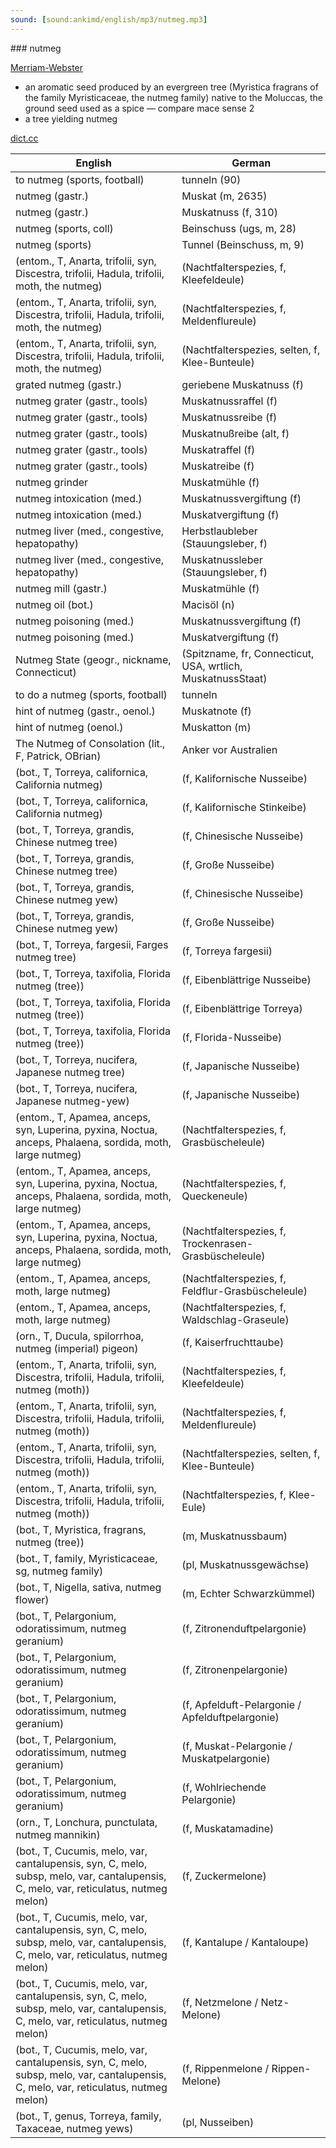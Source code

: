 ```yaml
---
sound: [sound:ankimd/english/mp3/nutmeg.mp3]
---
```


\### nutmeg

[Merriam-Webster](https://www.merriam-webster.com/dictionary/nutmeg)

- an aromatic seed produced by an evergreen tree (Myristica fragrans of the family Myristicaceae, the nutmeg family) native to the Moluccas, the ground seed used as a spice — compare mace sense 2
- a tree yielding nutmeg

[dict.cc](https://www.dict.cc/nutmeg)

| English        | German       |
| -------------- | ------------ |
| to nutmeg (sports, football) | tunneln (90) |
| nutmeg (gastr.) | Muskat (m, 2635) |
| nutmeg (gastr.) | Muskatnuss (f, 310) |
| nutmeg (sports, coll) | Beinschuss (ugs, m, 28) |
| nutmeg (sports) | Tunnel (Beinschuss, m, 9) |
|  (entom., T, Anarta, trifolii, syn, Discestra, trifolii, Hadula, trifolii, moth, the nutmeg) |  (Nachtfalterspezies, f, Kleefeldeule) |
|  (entom., T, Anarta, trifolii, syn, Discestra, trifolii, Hadula, trifolii, moth, the nutmeg) |  (Nachtfalterspezies, f, Meldenflureule) |
|  (entom., T, Anarta, trifolii, syn, Discestra, trifolii, Hadula, trifolii, moth, the nutmeg) |  (Nachtfalterspezies, selten, f, Klee-Bunteule) |
| grated nutmeg (gastr.) | geriebene Muskatnuss (f) |
| nutmeg grater (gastr., tools) | Muskatnussraffel (f) |
| nutmeg grater (gastr., tools) | Muskatnussreibe (f) |
| nutmeg grater (gastr., tools) | Muskatnußreibe (alt, f) |
| nutmeg grater (gastr., tools) | Muskatraffel (f) |
| nutmeg grater (gastr., tools) | Muskatreibe (f) |
| nutmeg grinder | Muskatmühle (f) |
| nutmeg intoxication (med.) | Muskatnussvergiftung (f) |
| nutmeg intoxication (med.) | Muskatvergiftung (f) |
| nutmeg liver (med., congestive, hepatopathy) | Herbstlaubleber (Stauungsleber, f) |
| nutmeg liver (med., congestive, hepatopathy) | Muskatnussleber (Stauungsleber, f) |
| nutmeg mill (gastr.) | Muskatmühle (f) |
| nutmeg oil (bot.) | Macisöl (n) |
| nutmeg poisoning (med.) | Muskatnussvergiftung (f) |
| nutmeg poisoning (med.) | Muskatvergiftung (f) |
| Nutmeg State (geogr., nickname, Connecticut) |  (Spitzname, fr, Connecticut, USA, wrtlich, MuskatnussStaat) |
| to do a nutmeg (sports, football) | tunneln |
| hint of nutmeg (gastr., oenol.) | Muskatnote (f) |
| hint of nutmeg (oenol.) | Muskatton (m) |
| The Nutmeg of Consolation (lit., F, Patrick, OBrian) | Anker vor Australien |
|  (bot., T, Torreya, californica, California nutmeg) |  (f, Kalifornische Nusseibe) |
|  (bot., T, Torreya, californica, California nutmeg) |  (f, Kalifornische Stinkeibe) |
|  (bot., T, Torreya, grandis, Chinese nutmeg tree) |  (f, Chinesische Nusseibe) |
|  (bot., T, Torreya, grandis, Chinese nutmeg tree) |  (f, Große Nusseibe) |
|  (bot., T, Torreya, grandis, Chinese nutmeg yew) |  (f, Chinesische Nusseibe) |
|  (bot., T, Torreya, grandis, Chinese nutmeg yew) |  (f, Große Nusseibe) |
|  (bot., T, Torreya, fargesii, Farges nutmeg tree) |  (f, Torreya fargesii) |
|  (bot., T, Torreya, taxifolia, Florida nutmeg (tree)) |  (f, Eibenblättrige Nusseibe) |
|  (bot., T, Torreya, taxifolia, Florida nutmeg (tree)) |  (f, Eibenblättrige Torreya) |
|  (bot., T, Torreya, taxifolia, Florida nutmeg (tree)) |  (f, Florida-Nusseibe) |
|  (bot., T, Torreya, nucifera, Japanese nutmeg tree) |  (f, Japanische Nusseibe) |
|  (bot., T, Torreya, nucifera, Japanese nutmeg-yew) |  (f, Japanische Nusseibe) |
|  (entom., T, Apamea, anceps, syn, Luperina, pyxina, Noctua, anceps, Phalaena, sordida, moth, large nutmeg) |  (Nachtfalterspezies, f, Grasbüscheleule) |
|  (entom., T, Apamea, anceps, syn, Luperina, pyxina, Noctua, anceps, Phalaena, sordida, moth, large nutmeg) |  (Nachtfalterspezies, f, Queckeneule) |
|  (entom., T, Apamea, anceps, syn, Luperina, pyxina, Noctua, anceps, Phalaena, sordida, moth, large nutmeg) |  (Nachtfalterspezies, f, Trockenrasen-Grasbüscheleule) |
|  (entom., T, Apamea, anceps, moth, large nutmeg) |  (Nachtfalterspezies, f, Feldflur-Grasbüscheleule) |
|  (entom., T, Apamea, anceps, moth, large nutmeg) |  (Nachtfalterspezies, f, Waldschlag-Graseule) |
|  (orn., T, Ducula, spilorrhoa, nutmeg (imperial) pigeon) |  (f, Kaiserfruchttaube) |
|  (entom., T, Anarta, trifolii, syn, Discestra, trifolii, Hadula, trifolii, nutmeg (moth)) |  (Nachtfalterspezies, f, Kleefeldeule) |
|  (entom., T, Anarta, trifolii, syn, Discestra, trifolii, Hadula, trifolii, nutmeg (moth)) |  (Nachtfalterspezies, f, Meldenflureule) |
|  (entom., T, Anarta, trifolii, syn, Discestra, trifolii, Hadula, trifolii, nutmeg (moth)) |  (Nachtfalterspezies, selten, f, Klee-Bunteule) |
|  (entom., T, Anarta, trifolii, syn, Discestra, trifolii, Hadula, trifolii, nutmeg (moth)) |  (Nachtfalterspezies, f, Klee-Eule) |
|  (bot., T, Myristica, fragrans, nutmeg (tree)) |  (m, Muskatnussbaum) |
|  (bot., T, family, Myristicaceae, sg, nutmeg family) |  (pl, Muskatnussgewächse) |
|  (bot., T, Nigella, sativa, nutmeg flower) |  (m, Echter Schwarzkümmel) |
|  (bot., T, Pelargonium, odoratissimum, nutmeg geranium) |  (f, Zitronenduftpelargonie) |
|  (bot., T, Pelargonium, odoratissimum, nutmeg geranium) |  (f, Zitronenpelargonie) |
|  (bot., T, Pelargonium, odoratissimum, nutmeg geranium) |  (f, Apfelduft-Pelargonie / Apfelduftpelargonie) |
|  (bot., T, Pelargonium, odoratissimum, nutmeg geranium) |  (f, Muskat-Pelargonie / Muskatpelargonie) |
|  (bot., T, Pelargonium, odoratissimum, nutmeg geranium) |  (f, Wohlriechende Pelargonie) |
|  (orn., T, Lonchura, punctulata, nutmeg mannikin) |  (f, Muskatamadine) |
|  (bot., T, Cucumis, melo, var, cantalupensis, syn, C, melo, subsp, melo, var, cantalupensis, C, melo, var, reticulatus, nutmeg melon) |  (f, Zuckermelone) |
|  (bot., T, Cucumis, melo, var, cantalupensis, syn, C, melo, subsp, melo, var, cantalupensis, C, melo, var, reticulatus, nutmeg melon) |  (f, Kantalupe / Kantaloupe) |
|  (bot., T, Cucumis, melo, var, cantalupensis, syn, C, melo, subsp, melo, var, cantalupensis, C, melo, var, reticulatus, nutmeg melon) |  (f, Netzmelone / Netz-Melone) |
|  (bot., T, Cucumis, melo, var, cantalupensis, syn, C, melo, subsp, melo, var, cantalupensis, C, melo, var, reticulatus, nutmeg melon) |  (f, Rippenmelone / Rippen-Melone) |
|  (bot., T, genus, Torreya, family, Taxaceae, nutmeg yews) |  (pl, Nusseiben) |
